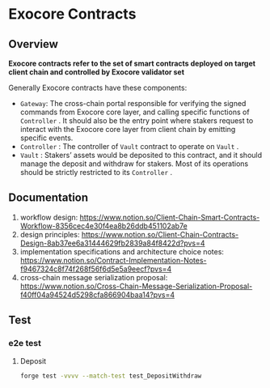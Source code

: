 # Exocore Contracts

## Overview 

**Exocore contracts refer to the set of smart contracts deployed on target client chain and controlled by Exocore validator set**

Generally Exocore contracts have these components:

- `Gateway`: The cross-chain portal responsible for verifying the signed commands from Exocore core layer, and calling specific functions of `Controller` . It should also be the entry point where stakers request to interact with the Exocore core layer from client chain by emitting specific events.
- `Controller` : The controller of `Vault` contract to operate on `Vault` .
- `Vault` : Stakers’ assets would be deposited to this contract, and it should manage the deposit and withdraw for stakers. Most of its operations should be strictly restricted to its `Controller` .

## Documentation

1. workflow design: https://www.notion.so/Client-Chain-Smart-Contracts-Workflow-8356cec4e30f4ea8b26ddb451102ab7e
2. design principles: https://www.notion.so/Client-Chain-Contracts-Design-8ab37ee6a31444629fb2839a84f8422d?pvs=4
3. implementation specifications and architecture choice notes: https://www.notion.so/Contract-Implementation-Notes-f9467324c8f74f268f56f6d5e5a9eecf?pvs=4
4. cross-chain message serialization proposal: https://www.notion.so/Cross-Chain-Message-Serialization-Proposal-f40ff04a94524d5298cfa866904baa14?pvs=4
   
## Test

### e2e test

1. Deposit
   ```sh
   forge test -vvvv --match-test test_DepositWithdraw
   ```


